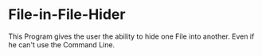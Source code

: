 # File-in-File-Hider
This Program gives the user the ability to hide one File into another. Even if he can't use the Command Line. 
